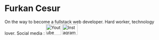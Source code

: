 # Furkan Cesur
On the way to become a fullstack web developer. Hard worker, technology lover.
Social media : [<img src="https://user-images.githubusercontent.com/86592976/180494915-2cef44f4-a67b-40b6-9b52-00d399b7c614.png" alt="Youtube" width="50" height="35"/>](https://www.youtube.com/channel/UCFvo0lD9gL3lMGu_nPrMQtw) [<img src="https://www.instagram.com/codingwithcesur/" alt="Instagram" width="50" height="35"/>](https://www.instagram.com/codingwithcesur/)

